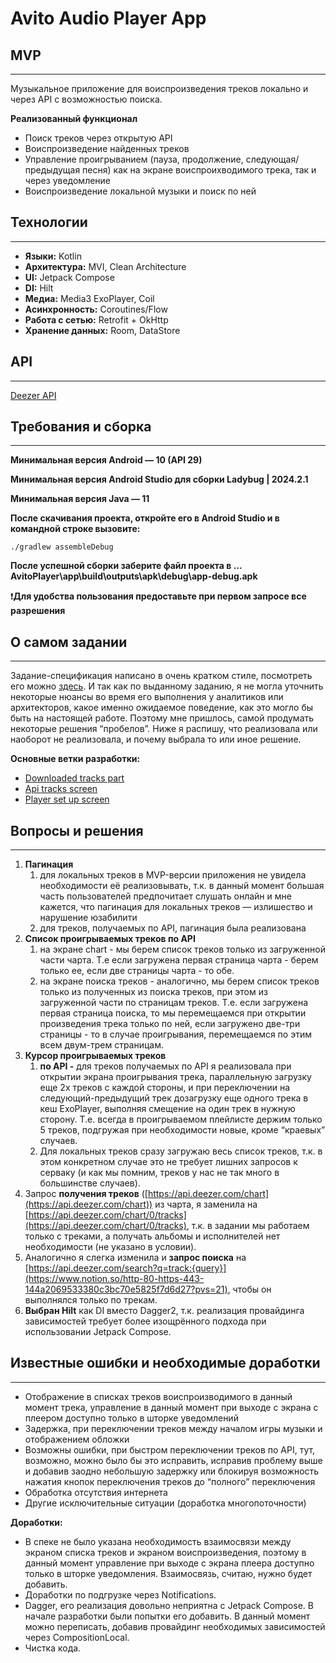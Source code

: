 # Avito Audio Player App

## MVP

---

Музыкальное приложение для воиспроизведения треков локально и через API с возможностью поиска.

**Реализованный функционал**

- Поиск треков через открытую API
- Воиспроизведение найденных треков
- Управление проигрыванием (пауза, продолжение, следующая/предыдущая песня) как на экране воиспроихводимого трека, так и через уведомление
- Воиспроизведение локальной музыки и поиск по ней

## Технологии

---

- **Языки:** Kotlin
- **Архитектура:** MVI, Clean Architecture
- **UI:** Jetpack Compose
- **DI:** Hilt
- **Медиа:** Media3 ExoPlayer, Coil
- **Асинхронность:** Coroutines/Flow
- **Работа с сетью:** Retrofit + OkHttp
- **Хранение данных:** Room, DataStore

## API

---

[Deezer API](https://developers.deezer.com/login?redirect=/api)

## Требования и сборка

---

**Минимальная версия Android — 10 (API 29)**

**Минимальная версия Android Studio для сборки Ladybug | 2024.2.1**

**Минимальная версия Java — 11**

**После скачивания проекта, откройте его в Android Studio и в командной строке вызовите:**

`./gradlew assembleDebug`

**После успешной сборки заберите файл проекта в …AvitoPlayer\app\build\outputs\apk\debug\app-debug.apk**

❗**Для удобства пользования предоставьте при первом запросе все разрешения**

## О самом задании

---

Задание-спецификация написано в очень кратком стиле, посмотреть его можно [здесь](https://github.com/avito-tech/tech-internship/blob/main/Tech%20Internships/Android/Android-trainee-assignment-winter-2025/Android-trainee-assignment-winter-2025.md). И так как по выданному заданию, я не могла уточнить некоторые нюансы во время его выполнения у аналитиков или архитекторов, какое именно ожидаемое поведение, как это могло бы быть на настоящей работе. Поэтому мне пришлось, самой продумать некоторые решения “пробелов”. Ниже я распишу, что реализовала или наоборот не реализовала, и почему выбрала то или иное решение.

**Основные ветки разработки:**

- [Downloaded tracks part](https://github.com/manyacov/android-trainee-assignment-winter-2025/tree/feature-hilt/downloaded-screen)
- [Api tracks screen](https://github.com/manyacov/android-trainee-assignment-winter-2025/tree/feature-hilt/api-screen)
- [Player set up screen](https://github.com/manyacov/android-trainee-assignment-winter-2025/tree/feature-hilt/play-screen-settings)

## Вопросы и решения

---

1. **Пагинация**
    1. для локальных треков в MVP-версии приложения не увидела необходимости её реализовывать, т.к. в данный момент большая часть пользователей предпочитает слушать онлайн и мне кажется, что пагинация для локальных треков — излишество и нарушение юзабилити
    2. для треков, получаемых по API, пагинация была реализована
2. **Список проигрываемых треков по API**
    1. на экране chart - мы берем список треков только из загруженной части чарта. Т.е если загружена первая страница чарта - берем только ее, если две страницы чарта - то обе.
    2. на экране поиска треков - аналогично, мы берем список треков только из полученных из поиска треков, при этом из загруженной части по страницам треков. Т.е. если загружена первая страница поиска, то мы перемещаемся при открытии произведения трека только по ней, если загружено две-три страницы - то в случае проигрывания, перемещаемся по этим всем двум-трем страницам.
3. **Курсор проигрываемых треков** 
    1. **по API -** для треков получаемых по API я реализовала при открытии экрана проигрывания трека, параллельную загрузку еще 2х треков с каждой стороны, и при переключении на следующий-предыдущий трек дозагрузку еще одного трека в кеш ExoPlayer, выполняя смещение на один трек в нужную сторону. Т.е. всегда в проигрываемом плейлисте держим только 5 треков, подгружая при необходимости новые, кроме “краевых” случаев.
    2. Для локальных треков сразу загружаю весь список треков, т.к. в этом конкретном случае это не требует лишних запросов к серваку (и как мы помним, треков у нас не так много в большинстве случаев).
4. Запрос **получения треков** ([https://api.deezer.com/chart](https://api.deezer.com/chart)) из чарта, я заменила на [https://api.deezer.com/chart/0/tracks](https://api.deezer.com/chart/0/tracks), т.к. в задании мы работаем только с треками, а получать альбомы и исполнителей нет необходимости (не указано в условии).
5. Аналогично я слегка изменила и **запрос поиска** на [https://api.deezer.com/search?q=track:{query}](https://www.notion.so/http-80-https-443-144a2069533380c3bc70e5825f7d6d27?pvs=21), чтобы он выполнялся только по трекам.
6. **Выбран Hilt** как DI вместо Dagger2, т.к. реализация провайдинга зависимостей требует более изощрённого подхода при использовании Jetpack Compose.

## Известные ошибки и необходимые доработки

---

- Отображение в списках треков воиспроизводимого в данный момент трека, управление в данный момент при выходе с экрана с плеером доступно только в шторке уведомлений
- Задержка, при переключении треков между началом игры музыки и отображением обложки
- Возможны ошибки, при быстром переключении треков по API, тут, возможно, можно было бы это исправить, исправив проблему выше и добавив заодно небольшую задержку или блокируя возможность нажатия кнопок переключения треков до “полного” переключения
- Обработка отсутствия интернета
- Другие исключительные ситуации (доработка многопоточности)

**Доработки:**

- В спеке не было указана необходимость взаимосвязи между экраном списка треков и экраном воиспроизведения, поэтому в данный момент управление при выходе с экрана плеера доступно только в шторке уведомления. Взаимосвязь, считаю, нужно будет добавить.
- Доработки по подгрузке через Notifications.
- Dagger, его реализация довольно неприятна с Jetpack Compose. В начале разработки были попытки его добавить. В данный момент можно переписать, добавив провайдинг необходимых зависимостей через CompositionLocal.
- Чистка кода.
